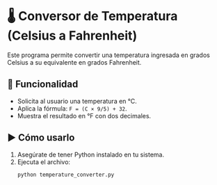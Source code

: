# 🌡️ Conversor de Temperatura (Celsius a Fahrenheit)

Este programa permite convertir una temperatura ingresada en grados Celsius a su equivalente en grados Fahrenheit.

## 🧩 Funcionalidad
- Solicita al usuario una temperatura en °C.
- Aplica la fórmula: `F = (C × 9/5) + 32`.
- Muestra el resultado en °F con dos decimales.

## ▶️ Cómo usarlo
1. Asegúrate de tener Python instalado en tu sistema.
2. Ejecuta el archivo:
   ```bash
   python temperature_converter.py